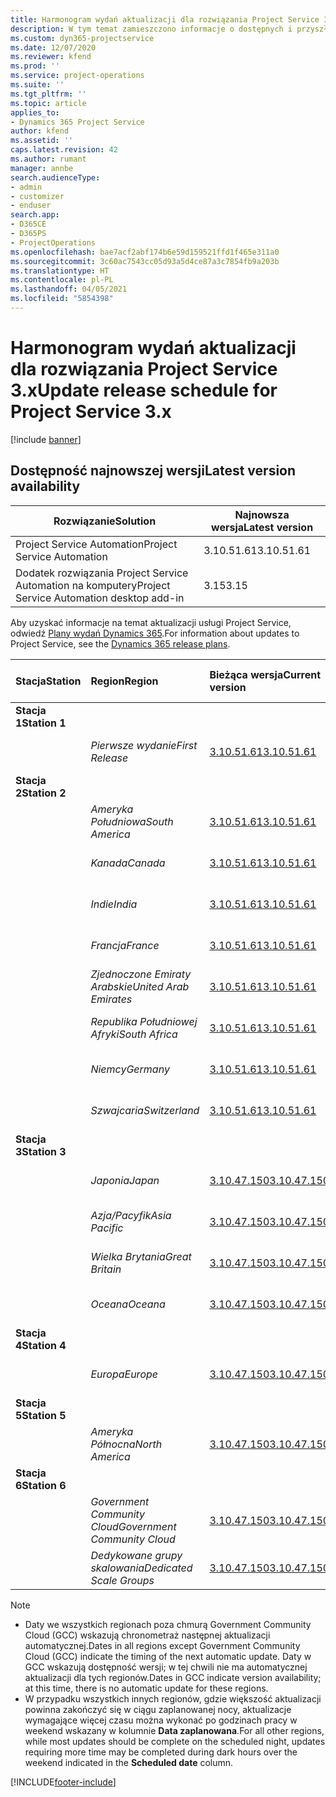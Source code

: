 ```yaml
---
title: Harmonogram wydań aktualizacji dla rozwiązania Project Service 3.x
description: W tym temat zamieszczono informacje o dostępnych i przyszłych wydaniach programu Dynamics 365 Project Service Automation.
ms.custom: dyn365-projectservice
ms.date: 12/07/2020
ms.reviewer: kfend
ms.prod: ''
ms.service: project-operations
ms.suite: ''
ms.tgt_pltfrm: ''
ms.topic: article
applies_to:
- Dynamics 365 Project Service
author: kfend
ms.assetid: ''
caps.latest.revision: 42
ms.author: rumant
manager: annbe
search.audienceType:
- admin
- customizer
- enduser
search.app:
- D365CE
- D365PS
- ProjectOperations
ms.openlocfilehash: bae7acf2abf174b6e59d159521ffd1f465e311a0
ms.sourcegitcommit: 3c60ac7543cc05d93a5d4ce87a3c7854fb9a203b
ms.translationtype: HT
ms.contentlocale: pl-PL
ms.lasthandoff: 04/05/2021
ms.locfileid: "5854398"
---
```

# <a name="update-release-schedule-for-project-service-3x"></a><span data-ttu-id="1b98d-103">Harmonogram wydań aktualizacji dla rozwiązania Project Service 3.x</span><span class="sxs-lookup"><span data-stu-id="1b98d-103">Update release schedule for Project Service 3.x</span></span>

[!include [banner](../includes/psa-now-project-operations.md)]

## <a name="latest-version-availability"></a><span data-ttu-id="1b98d-104">Dostępność najnowszej wersji</span><span class="sxs-lookup"><span data-stu-id="1b98d-104">Latest version availability</span></span>

| <span data-ttu-id="1b98d-105">Rozwiązanie</span><span class="sxs-lookup"><span data-stu-id="1b98d-105">Solution</span></span>  | <span data-ttu-id="1b98d-106">Najnowsza wersja</span><span class="sxs-lookup"><span data-stu-id="1b98d-106">Latest version</span></span> |
|-------|----|
| <span data-ttu-id="1b98d-107">Project Service Automation</span><span class="sxs-lookup"><span data-stu-id="1b98d-107">Project Service Automation</span></span>    | <span data-ttu-id="1b98d-108">3.10.51.61</span><span class="sxs-lookup"><span data-stu-id="1b98d-108">3.10.51.61</span></span> |
| <span data-ttu-id="1b98d-109">Dodatek rozwiązania Project Service Automation na komputery</span><span class="sxs-lookup"><span data-stu-id="1b98d-109">Project Service Automation desktop add-in</span></span>                | <span data-ttu-id="1b98d-110">3.15</span><span class="sxs-lookup"><span data-stu-id="1b98d-110">3.15</span></span>          |

<span data-ttu-id="1b98d-111">Aby uzyskać informacje na temat aktualizacji usługi Project Service, odwiedź [Plany wydań Dynamics 365](https://docs.microsoft.com/dynamics365/release-plans/).</span><span class="sxs-lookup"><span data-stu-id="1b98d-111">For information about updates to Project Service, see the [Dynamics 365 release plans](https://docs.microsoft.com/dynamics365/release-plans/).</span></span> 

| <span data-ttu-id="1b98d-112">Stacja</span><span class="sxs-lookup"><span data-stu-id="1b98d-112">Station</span></span>  | <span data-ttu-id="1b98d-113">Region</span><span class="sxs-lookup"><span data-stu-id="1b98d-113">Region</span></span> | <span data-ttu-id="1b98d-114">Bieżąca wersja</span><span class="sxs-lookup"><span data-stu-id="1b98d-114">Current version</span></span> | <span data-ttu-id="1b98d-115">Następna wersja</span><span class="sxs-lookup"><span data-stu-id="1b98d-115">Next version</span></span> |  <span data-ttu-id="1b98d-116">Zaplanowana data</span><span class="sxs-lookup"><span data-stu-id="1b98d-116">Scheduled date</span></span>
| :---   | :---   | :---   | :---   |:---   |         
|<span data-ttu-id="1b98d-117"><strong>Stacja 1</strong></span><span class="sxs-lookup"><span data-stu-id="1b98d-117"><strong>Station 1</strong></span></span> | |  |  | |
| | <span data-ttu-id="1b98d-118"><i>Pierwsze wydanie</i></span><span class="sxs-lookup"><span data-stu-id="1b98d-118"><i>First Release</i></span></span> | [<span data-ttu-id="1b98d-119">3.10.51.61</span><span class="sxs-lookup"><span data-stu-id="1b98d-119">3.10.51.61</span></span>](whats-new-ur-30.md) | <span data-ttu-id="1b98d-120">Do ustalenia</span><span class="sxs-lookup"><span data-stu-id="1b98d-120">TBD</span></span> | <span data-ttu-id="1b98d-121">23 kwietnia 2021</span><span class="sxs-lookup"><span data-stu-id="1b98d-121">April 23, 2021</span></span>
|<span data-ttu-id="1b98d-122"><strong>Stacja 2</strong></span><span class="sxs-lookup"><span data-stu-id="1b98d-122"><strong>Station 2</strong></span></span> | |  |  | |
| | <span data-ttu-id="1b98d-123"><i>Ameryka Południowa</i></span><span class="sxs-lookup"><span data-stu-id="1b98d-123"><i>South America</i></span></span> | [<span data-ttu-id="1b98d-124">3.10.51.61</span><span class="sxs-lookup"><span data-stu-id="1b98d-124">3.10.51.61</span></span>](whats-new-ur-30.md) | <span data-ttu-id="1b98d-125">Do ustalenia</span><span class="sxs-lookup"><span data-stu-id="1b98d-125">TBD</span></span> | <span data-ttu-id="1b98d-126">30 kwietnia 2021</span><span class="sxs-lookup"><span data-stu-id="1b98d-126">April 30, 2021</span></span>
| | <span data-ttu-id="1b98d-127"><i>Kanada</i></span><span class="sxs-lookup"><span data-stu-id="1b98d-127"><i>Canada</i></span></span> | [<span data-ttu-id="1b98d-128">3.10.51.61</span><span class="sxs-lookup"><span data-stu-id="1b98d-128">3.10.51.61</span></span>](whats-new-ur-30.md) | <span data-ttu-id="1b98d-129">Do ustalenia</span><span class="sxs-lookup"><span data-stu-id="1b98d-129">TBD</span></span> | <span data-ttu-id="1b98d-130">30 kwietnia 2021</span><span class="sxs-lookup"><span data-stu-id="1b98d-130">April 30, 2021</span></span>
| | <span data-ttu-id="1b98d-131"><i>Indie</i></span><span class="sxs-lookup"><span data-stu-id="1b98d-131"><i>India</i></span></span> | [<span data-ttu-id="1b98d-132">3.10.51.61</span><span class="sxs-lookup"><span data-stu-id="1b98d-132">3.10.51.61</span></span>](whats-new-ur-30.md) | <span data-ttu-id="1b98d-133">Do ustalenia</span><span class="sxs-lookup"><span data-stu-id="1b98d-133">TBD</span></span> | <span data-ttu-id="1b98d-134">30 kwietnia 2021</span><span class="sxs-lookup"><span data-stu-id="1b98d-134">April 30, 2021</span></span>
| | <span data-ttu-id="1b98d-135"><i>Francja</i></span><span class="sxs-lookup"><span data-stu-id="1b98d-135"><i>France</i></span></span> | [<span data-ttu-id="1b98d-136">3.10.51.61</span><span class="sxs-lookup"><span data-stu-id="1b98d-136">3.10.51.61</span></span>](whats-new-ur-30.md) | <span data-ttu-id="1b98d-137">Do ustalenia</span><span class="sxs-lookup"><span data-stu-id="1b98d-137">TBD</span></span> | <span data-ttu-id="1b98d-138">30 kwietnia 2021</span><span class="sxs-lookup"><span data-stu-id="1b98d-138">April 30, 2021</span></span>
| | <span data-ttu-id="1b98d-139"><i>Zjednoczone Emiraty Arabskie</i></span><span class="sxs-lookup"><span data-stu-id="1b98d-139"><i>United Arab Emirates</i></span></span> | [<span data-ttu-id="1b98d-140">3.10.51.61</span><span class="sxs-lookup"><span data-stu-id="1b98d-140">3.10.51.61</span></span>](whats-new-ur-30.md) | <span data-ttu-id="1b98d-141">Do ustalenia</span><span class="sxs-lookup"><span data-stu-id="1b98d-141">TBD</span></span> | <span data-ttu-id="1b98d-142">30 kwietnia 2021</span><span class="sxs-lookup"><span data-stu-id="1b98d-142">April 30, 2021</span></span>
| | <span data-ttu-id="1b98d-143"><i>Republika Południowej Afryki</i></span><span class="sxs-lookup"><span data-stu-id="1b98d-143"><i>South Africa</i></span></span> | [<span data-ttu-id="1b98d-144">3.10.51.61</span><span class="sxs-lookup"><span data-stu-id="1b98d-144">3.10.51.61</span></span>](whats-new-ur-30.md) | <span data-ttu-id="1b98d-145">Do ustalenia</span><span class="sxs-lookup"><span data-stu-id="1b98d-145">TBD</span></span> | <span data-ttu-id="1b98d-146">30 kwietnia 2021</span><span class="sxs-lookup"><span data-stu-id="1b98d-146">April 30, 2021</span></span>
| | <span data-ttu-id="1b98d-147"><i>Niemcy</i></span><span class="sxs-lookup"><span data-stu-id="1b98d-147"><i>Germany</i></span></span> | [<span data-ttu-id="1b98d-148">3.10.51.61</span><span class="sxs-lookup"><span data-stu-id="1b98d-148">3.10.51.61</span></span>](whats-new-ur-30.md) | <span data-ttu-id="1b98d-149">Do ustalenia</span><span class="sxs-lookup"><span data-stu-id="1b98d-149">TBD</span></span> | <span data-ttu-id="1b98d-150">30 kwietnia 2021</span><span class="sxs-lookup"><span data-stu-id="1b98d-150">April 30, 2021</span></span>
| | <span data-ttu-id="1b98d-151"><i>Szwajcaria</i></span><span class="sxs-lookup"><span data-stu-id="1b98d-151"><i>Switzerland</i></span></span> | [<span data-ttu-id="1b98d-152">3.10.51.61</span><span class="sxs-lookup"><span data-stu-id="1b98d-152">3.10.51.61</span></span>](whats-new-ur-30.md) | <span data-ttu-id="1b98d-153">Do ustalenia</span><span class="sxs-lookup"><span data-stu-id="1b98d-153">TBD</span></span> | <span data-ttu-id="1b98d-154">30 kwietnia 2021</span><span class="sxs-lookup"><span data-stu-id="1b98d-154">April 30, 2021</span></span>
|<span data-ttu-id="1b98d-155"><strong>Stacja 3</strong></span><span class="sxs-lookup"><span data-stu-id="1b98d-155"><strong>Station 3</strong></span></span> | |  |  | |
| | <span data-ttu-id="1b98d-156"><i>Japonia</i></span><span class="sxs-lookup"><span data-stu-id="1b98d-156"><i>Japan</i></span></span> | [<span data-ttu-id="1b98d-157">3.10.47.150</span><span class="sxs-lookup"><span data-stu-id="1b98d-157">3.10.47.150</span></span>](whats-new-ur-29-5.md) | [<span data-ttu-id="1b98d-158">3.10.51.61</span><span class="sxs-lookup"><span data-stu-id="1b98d-158">3.10.51.61</span></span>](whats-new-ur-30.md) | <span data-ttu-id="1b98d-159">9 kwietnia 2021</span><span class="sxs-lookup"><span data-stu-id="1b98d-159">April 9, 2021</span></span>
| | <span data-ttu-id="1b98d-160"><i>Azja/Pacyfik</i></span><span class="sxs-lookup"><span data-stu-id="1b98d-160"><i>Asia Pacific</i></span></span> | [<span data-ttu-id="1b98d-161">3.10.47.150</span><span class="sxs-lookup"><span data-stu-id="1b98d-161">3.10.47.150</span></span>](whats-new-ur-29-5.md) | [<span data-ttu-id="1b98d-162">3.10.51.61</span><span class="sxs-lookup"><span data-stu-id="1b98d-162">3.10.51.61</span></span>](whats-new-ur-30.md) | <span data-ttu-id="1b98d-163">9 kwietnia 2021</span><span class="sxs-lookup"><span data-stu-id="1b98d-163">April 9, 2021</span></span>
| | <span data-ttu-id="1b98d-164"><i>Wielka Brytania</i></span><span class="sxs-lookup"><span data-stu-id="1b98d-164"><i>Great Britain</i></span></span> | [<span data-ttu-id="1b98d-165">3.10.47.150</span><span class="sxs-lookup"><span data-stu-id="1b98d-165">3.10.47.150</span></span>](whats-new-ur-29-5.md) | [<span data-ttu-id="1b98d-166">3.10.51.61</span><span class="sxs-lookup"><span data-stu-id="1b98d-166">3.10.51.61</span></span>](whats-new-ur-30.md) | <span data-ttu-id="1b98d-167">9 kwietnia 2021</span><span class="sxs-lookup"><span data-stu-id="1b98d-167">April 9, 2021</span></span>
| | <span data-ttu-id="1b98d-168"><i>Oceana</i></span><span class="sxs-lookup"><span data-stu-id="1b98d-168"><i>Oceana</i></span></span> | [<span data-ttu-id="1b98d-169">3.10.47.150</span><span class="sxs-lookup"><span data-stu-id="1b98d-169">3.10.47.150</span></span>](whats-new-ur-29-5.md) | [<span data-ttu-id="1b98d-170">3.10.51.61</span><span class="sxs-lookup"><span data-stu-id="1b98d-170">3.10.51.61</span></span>](whats-new-ur-30.md) | <span data-ttu-id="1b98d-171">9 kwietnia 2021</span><span class="sxs-lookup"><span data-stu-id="1b98d-171">April 9, 2021</span></span>
|<span data-ttu-id="1b98d-172"><strong>Stacja 4</strong></span><span class="sxs-lookup"><span data-stu-id="1b98d-172"><strong>Station 4</strong></span></span> | |  |  | |
| | <span data-ttu-id="1b98d-173"><i>Europa</i></span><span class="sxs-lookup"><span data-stu-id="1b98d-173"><i>Europe</i></span></span> | [<span data-ttu-id="1b98d-174">3.10.47.150</span><span class="sxs-lookup"><span data-stu-id="1b98d-174">3.10.47.150</span></span>](whats-new-ur-29-5.md) | [<span data-ttu-id="1b98d-175">3.10.51.61</span><span class="sxs-lookup"><span data-stu-id="1b98d-175">3.10.51.61</span></span>](whats-new-ur-30.md) | <span data-ttu-id="1b98d-176">16 kwietnia 2021</span><span class="sxs-lookup"><span data-stu-id="1b98d-176">April 16, 2021</span></span>
|<span data-ttu-id="1b98d-177"><strong>Stacja 5</strong></span><span class="sxs-lookup"><span data-stu-id="1b98d-177"><strong>Station 5</strong></span></span> | |  |  | |
| | <span data-ttu-id="1b98d-178"><i>Ameryka Północna</i></span><span class="sxs-lookup"><span data-stu-id="1b98d-178"><i>North America</i></span></span> | [<span data-ttu-id="1b98d-179">3.10.47.150</span><span class="sxs-lookup"><span data-stu-id="1b98d-179">3.10.47.150</span></span>](whats-new-ur-29-5.md) | [<span data-ttu-id="1b98d-180">3.10.51.61</span><span class="sxs-lookup"><span data-stu-id="1b98d-180">3.10.51.61</span></span>](whats-new-ur-30.md) | <span data-ttu-id="1b98d-181">23 kwietnia 2021</span><span class="sxs-lookup"><span data-stu-id="1b98d-181">April 23, 2021</span></span>
|<span data-ttu-id="1b98d-182"><strong>Stacja 6</strong></span><span class="sxs-lookup"><span data-stu-id="1b98d-182"><strong>Station 6</strong></span></span> | |  |  | |
| | <span data-ttu-id="1b98d-183"><i>Government Community Cloud</i></span><span class="sxs-lookup"><span data-stu-id="1b98d-183"><i>Government Community Cloud</i></span></span> | [<span data-ttu-id="1b98d-184">3.10.47.150</span><span class="sxs-lookup"><span data-stu-id="1b98d-184">3.10.47.150</span></span>](whats-new-ur-29-5.md) | [<span data-ttu-id="1b98d-185">3.10.51.61</span><span class="sxs-lookup"><span data-stu-id="1b98d-185">3.10.51.61</span></span>](whats-new-ur-30.md) | <span data-ttu-id="1b98d-186">30 kwietnia 2021</span><span class="sxs-lookup"><span data-stu-id="1b98d-186">April 30, 2021</span></span>
| | <span data-ttu-id="1b98d-187"><i>Dedykowane grupy skalowania</i></span><span class="sxs-lookup"><span data-stu-id="1b98d-187"><i>Dedicated Scale Groups</i></span></span> | [<span data-ttu-id="1b98d-188">3.10.47.150</span><span class="sxs-lookup"><span data-stu-id="1b98d-188">3.10.47.150</span></span>](whats-new-ur-29-5.md) | [<span data-ttu-id="1b98d-189">3.10.51.61</span><span class="sxs-lookup"><span data-stu-id="1b98d-189">3.10.51.61</span></span>](whats-new-ur-30.md) | <span data-ttu-id="1b98d-190">30 kwietnia 2021</span><span class="sxs-lookup"><span data-stu-id="1b98d-190">April 30, 2021</span></span>

>[!Note]
> - <span data-ttu-id="1b98d-191">Daty we wszystkich regionach poza chmurą Government Community Cloud (GCC) wskazują chronometraż następnej aktualizacji automatycznej.</span><span class="sxs-lookup"><span data-stu-id="1b98d-191">Dates in all regions except Government Community Cloud (GCC) indicate the timing of the next automatic update.</span></span> <span data-ttu-id="1b98d-192">Daty w GCC wskazują dostępność wersji; w tej chwili nie ma automatycznej aktualizacji dla tych regionów.</span><span class="sxs-lookup"><span data-stu-id="1b98d-192">Dates in GCC indicate version availability; at this time, there is no automatic update for these regions.</span></span>
> - <span data-ttu-id="1b98d-193">W przypadku wszystkich innych regionów, gdzie większość aktualizacji powinna zakończyć się w ciągu zaplanowanej nocy, aktualizacje wymagające więcej czasu można wykonać po godzinach pracy w weekend wskazany w kolumnie **Data zaplanowana**.</span><span class="sxs-lookup"><span data-stu-id="1b98d-193">For all other regions, while most updates should be complete on the scheduled night, updates requiring more time may be completed during dark hours over the weekend indicated in the **Scheduled date** column.</span></span>


[!INCLUDE[footer-include](../includes/footer-banner.md)]
